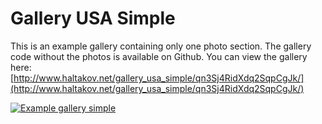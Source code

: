 # Gallery USA Simple

This is an example gallery containing only one photo section. The gallery code without the photos is available on Github. You can view the gallery here: [http://www.haltakov.net/gallery_usa_simple/qn3Sj4RidXdq2SqpCgJk/](http://www.haltakov.net/gallery_usa_simple/qn3Sj4RidXdq2SqpCgJk/)

[![Example gallery simple](https://github.com/haltakov/simple-photo-gallery/blob/master/examples/gallery_usa_simple/screenshot_gallery_usa_simple.jpg?raw=true)](http://www.haltakov.net/gallery_usa_simple/qn3Sj4RidXdq2SqpCgJk/)
